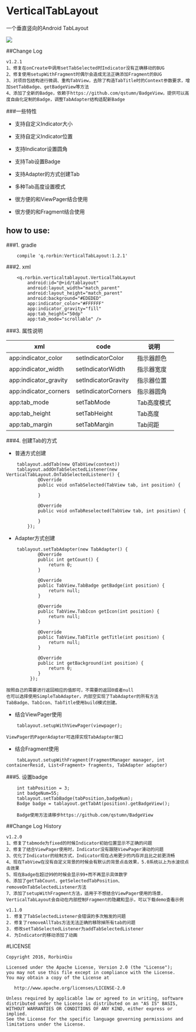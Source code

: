 # VerticalTabLayout
一个垂直竖向的Android TabLayout    

![](https://github.com/qstumn/VerticalTabLayout/blob/master/demo.png?raw=true)

##Change Log
```
v1.2.1
1、修复在onCreate中调用setTabSelected时Indicator没有正确移动的BUG
2、修复使用setupWithFragment时偶尔会造成无法正确添加Fragment的BUG
3、对项目包结构进行微调、重构TabView，去除了构造TabTitle时的Context参数要求，增加setTabBadge、getBadgeView等方法
4、添加了全新的Badge，依赖于https://github.com/qstumn/BadgeView，提供可以高度自由化定制的Badge，调整TabAdapter结构适配新Badge
```  

###一些特性
* 支持自定义Indicator大小

* 支持自定义Indicator位置

* 支持Indicator设置圆角

* 支持Tab设置Badge

* 支持Adapter的方式创建Tab

* 多种Tab高度设置模式

* 很方便的和ViewPager结合使用

* 很方便的和Fragment结合使用

## how to use:
###1. gradle
```
	compile 'q.rorbin:VerticalTabLayout:1.2.1'
```

###2. xml
```
    <q.rorbin.verticaltablayout.VerticalTabLayout
        android:id="@+id/tablayout"
        android:layout_width="match_parent"
        android:layout_height="match_parent"
        android:background="#EDEDED"
        app:indicator_color="#FFFFFF"
        app:indicator_gravity="fill"
        app:tab_height="50dp"
        app:tab_mode="scrollable" />
```    

###3. 属性说明

xml | code | 说明
---|---|---
app:indicator_color | setIndicatorColor | 指示器颜色
app:indicator_width | setIndicatorWidth | 指示器宽度
app:indicator_gravity | setIndicatorGravity | 指示器位置
app:indicator_corners | setIndicatorCorners | 指示器圆角
app:tab_mode | setTabMode | Tab高度模式
app:tab_height | setTabHeight | Tab高度
app:tab_margin | setTabMargin | Tab间距

###4. 创建Tab的方式
- 普通方式创建
```
	tablayout.addTab(new QTabView(context))
	tablayout.addOnTabSelectedListener(new VerticalTabLayout.OnTabSelectedListener() {
            @Override
            public void onTabSelected(TabView tab, int position) {
                
            }

            @Override
            public void onTabReselected(TabView tab, int position) {

            }
        });
```
- Adapter方式创建			
```
	tablayout.setTabAdapter(new TabAdapter() {
            @Override
            public int getCount() {
                return 0;
            }

            @Override
            public TabView.TabBadge getBadge(int position) {
                return null;
            }

            @Override
            public TabView.TabIcon getIcon(int position) {
                return null;
            }

            @Override
            public TabView.TabTitle getTitle(int position) {
                return null;
            }

            @Override
            public int getBackground(int position) {
                return 0;
            }
	     });
```   
	按照自己的需要进行返回相应的值即可，不需要的返回0或者null
	也可以选择使用SimpleTabAdapter，内部空实现了TabAdapter的所有方法
	TabBadge、TabIcon、TabTitle使用build模式创建。
  
- 结合ViewPager使用
```
	tablayout.setupWithViewPager(viewpager);
```
	ViewPager的PagerAdapter可选择实现TabAdapter接口
      
- 结合Fragment使用
```
	tabLayout.setupWithFragment(FragmentManager manager, int containerResid, List<Fragment> fragments, TabAdapter adapter)
```
###5. 设置badge
```
	int tabPosition = 3;
	int badgeNum=55;
	tablayout.setTabBadge(tabPosition,badgeNum);
	Badge badge = tablayout.getTabAt(position).getBadgeView();
	
	Badge使用方法请移步https://github.com/qstumn/BadgeView
```

##Change Log History
```
v1.2.0
1、修复了tabmode为fixed的时候Indicator初始位置显示不正确的问题
2、修复了结合ViewPager使用时，Indicator没有跟随ViewPager滑动的问题
3、优化了Indicator的绘制方式，Indicator现在占用更少的内存并且比之前更流畅
4、现在TabView在没有自定义背景的时候会有默认的背景点击效果，5.0系统以上为水波纹点击效果
5、现在Badge在超过99的时候会显示99+而不再显示具体数字
6、添加了getTabCount、getSelectedTabPosition、removeOnTabSelectedListener方法
7、添加了setupWithFragment方法，适用于不想结合ViewPager使用的场景，VerticalTabLayout会自动在内部控制Fragment的隐藏和显示，可以下载demo查看示例
	
v1.1.0
1. 修复了TabSelectedListener会错误的多次触发的问题
2. 修复了removeAllTabs方法无法正确的移除掉所有tab的问题
3. 修改setTabSelectedListener为addTabSelectedListener
4. 为Indicator的移动添加了动画
```

#LICENSE
```
Copyright 2016, RorbinQiu

Licensed under the Apache License, Version 2.0 (the "License");
you may not use this file except in compliance with the License.
You may obtain a copy of the License at

   http://www.apache.org/licenses/LICENSE-2.0

Unless required by applicable law or agreed to in writing, software
distributed under the License is distributed on an "AS IS" BASIS,
WITHOUT WARRANTIES OR CONDITIONS OF ANY KIND, either express or implied.
See the License for the specific language governing permissions and
limitations under the License.
```
